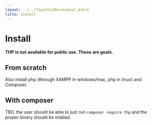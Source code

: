 ```yaml
---
layout: ../../layouts/DocsLayout.astro
title: Install
---
```


# Install

**THP is not available for public use. These are goals.**

## From scratch

Also install php (through XAMPP in windows/mac, php in linux) and Composer.

## With composer

TBD, the user should be able to just run `composer require thp` and
the proper binary should be intalled.
